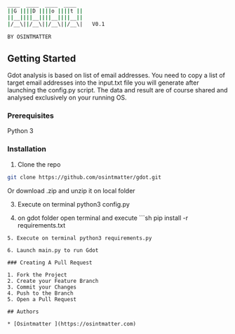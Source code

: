 
```sh
____  ____  ____  ____ 
||G ||||D ||||o ||||t ||
||__||||__||||__||||__||
|/__\||/__\||/__\||/__\|   V0.1

BY OSINTMATTER 

```

## Getting Started

Gdot analysis is based on list of email addresses. You need to copy a list of target email addresses into the input.txt file you will generate after launching the config.py script. 
The data and result are of course shared and analysed exclusively on your running OS. 

### Prerequisites

Python 3 


### Installation

1. Clone the repo

```sh
git clone https://github.com/osintmatter/gdot.git
```
Or download .zip and unzip it on local folder 

3. Execute on terminal python3 config.py

4. on gdot folder open terminal and execute ```sh
pip install -r requirements.txt 
```
5. Execute on terminal python3 requirements.py 

6. Launch main.py to run Gdot 

### Creating A Pull Request

1. Fork the Project
2. Create your Feature Branch 
3. Commit your Changes 
4. Push to the Branch 
5. Open a Pull Request

## Authors

* [Osintmatter ](https://osintmatter.com)

                                      
